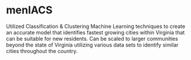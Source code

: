 # menIACS
Utilized Classification & Clustering Machine Learning techniques to create an accurate model that identifies fastest growing cities within Virginia that can be suitable for new residents. Can be scaled to larger communities beyond the state of Virginia utilizing various data sets to identify similar cities throughout the country.
